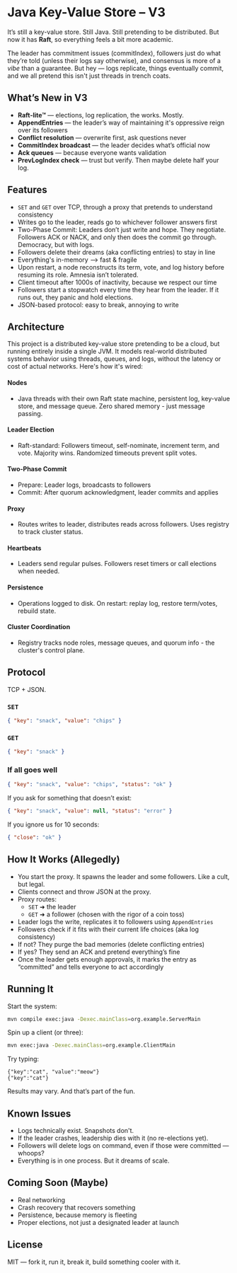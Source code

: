 


# Java Key-Value Store – V3

It’s still a key-value store. Still Java. Still pretending to be distributed. But now it has **Raft**, so everything feels a bit more academic.

The leader has commitment issues (commitIndex), followers just do what they’re told (unless their logs say otherwise), and consensus is more of a *vibe* than a guarantee. But hey — logs replicate, things eventually commit, and we all pretend this isn't just threads in trench coats.

## What’s New in V3

- **Raft-lite™** — elections, log replication, the works. Mostly.
- **AppendEntries** — the leader’s way of maintaining it's oppressive reign over its followers
- **Conflict resolution** — overwrite first, ask questions never
- **CommitIndex broadcast** — the leader decides what’s official now
- **Ack queues** — because everyone wants validation
- **PrevLogIndex check** — trust but verify. Then maybe delete half your log.

## Features
 
- `SET` and `GET` over TCP, through a proxy that pretends to understand consistency
- Writes go to the leader, reads go to whichever follower answers first
- Two-Phase Commit: Leaders don’t just write and hope. They negotiate. Followers ACK or NACK, and only then does the commit go through. Democracy, but with logs.
- Followers delete their dreams (aka conflicting entries) to stay in line
- Everything's in-memory —> fast & fragile
- Upon restart, a node reconstructs its term, vote, and log history before resuming its role. Amnesia isn’t tolerated.
- Client timeout after 1000s of inactivity, because we respect our time
- Followers start a stopwatch every time they hear from the leader. If it runs out, they panic and hold elections.
- JSON-based protocol: easy to break, annoying to write

## Architecture
This project is a distributed key-value store pretending to be a cloud, but running entirely inside a single JVM. It models real-world distributed systems behavior using threads, queues, and logs, without the latency or cost of actual networks. Here's how it's wired:
#### Nodes 
- Java threads with their own Raft state machine, persistent log, key-value store, and message queue. Zero shared memory - just message passing.
#### Leader Election 
- Raft-standard: Followers timeout, self-nominate, increment term, and vote. Majority wins. Randomized timeouts prevent split votes.
#### Two-Phase Commit
- Prepare: Leader logs, broadcasts to followers
- Commit: After quorum acknowledgment, leader commits and applies
#### Proxy
- Routes writes to leader, distributes reads across followers. Uses registry to track cluster status.
#### Heartbeats
- Leaders send regular pulses. Followers reset timers or call elections when needed.
#### Persistence
- Operations logged to disk. On restart: replay log, restore term/votes, rebuild state.
#### Cluster Coordination
- Registry tracks node roles, message queues, and quorum info - the cluster's control plane.

## Protocol

TCP + JSON.

### `SET`
```json
{ "key": "snack", "value": "chips" }
```

### `GET`
```json
{ "key": "snack" }
```

### If all goes well
```json
{ "key": "snack", "value": "chips", "status": "ok" }
```

If you ask for something that doesn’t exist:
```json
{ "key": "snack", "value": null, "status": "error" }
```

If you ignore us for 10 seconds:
```json
{ "close": "ok" }
```

## How It Works (Allegedly)

- You start the proxy. It spawns the leader and some followers. Like a cult, but legal.
- Clients connect and throw JSON at the proxy.
- Proxy routes:
  - `SET` ➜ the leader
  - `GET` ➜ a follower (chosen with the rigor of a coin toss)
- Leader logs the write, replicates it to followers using `AppendEntries`
- Followers check if it fits with their current life choices (aka log consistency)
- If not? They purge the bad memories (delete conflicting entries)
- If yes? They send an ACK and pretend everything’s fine
- Once the leader gets enough approvals, it marks the entry as “committed” and tells everyone to act accordingly

## Running It

Start the system:

```bash
mvn compile exec:java -Dexec.mainClass=org.example.ServerMain
```

Spin up a client (or three):

```bash
mvn exec:java -Dexec.mainClass=org.example.ClientMain
```

Try typing:
```
{"key":"cat", "value":"meow"}
{"key":"cat"}
```

Results may vary. And that’s part of the fun.

## Known Issues

- Logs technically exist. Snapshots don't.
- If the leader crashes, leadership dies with it (no re-elections yet).
- Followers will delete logs on command, even if those were committed — whoops?
- Everything is in one process. But it dreams of scale.

## Coming Soon (Maybe)

- Real networking
- Crash recovery that recovers something
- Persistence, because memory is fleeting
- Proper elections, not just a designated leader at launch

## License

MIT — fork it, run it, break it, build something cooler with it.
